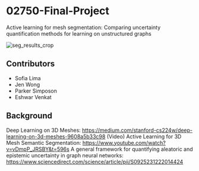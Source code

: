 # 02750-Final-Project
Active learning for mesh segmentation: Comparing uncertainty quantification methods for learning on unstructured graphs

![seg_results_crop](https://github.com/sofiathelima/02750-Final-Project/assets/91429357/cdb17d59-72a4-467d-9201-c6715bc0e4c1)


## Contributors
* Sofia Lima
* Jen Wong
* Parker Simposon
* Eshwar Venkat

## Background
Deep Learning on 3D Meshes: https://medium.com/stanford-cs224w/deep-learning-on-3d-meshes-9608a5b33c98
(Video) Active Learning for 3D Mesh Semantic Segmentation: https://www.youtube.com/watch?v=vDmpP_JRSBY&t=596s
A general framework for quantifying aleatoric and epistemic uncertainty in graph neural networks: https://www.sciencedirect.com/science/article/pii/S0925231222014424
